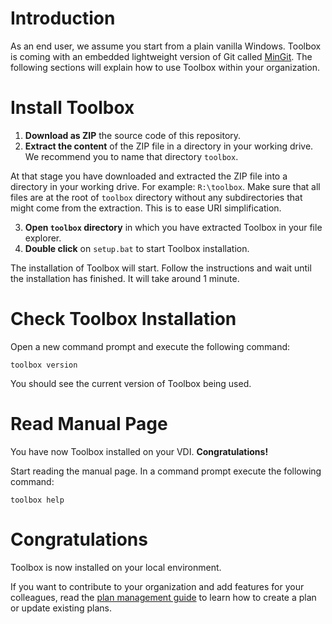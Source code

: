 # Introduction

As an end user, we assume you start from a plain vanilla Windows. Toolbox is coming with an embedded lightweight version of Git called [MinGit](https://github.com/git-for-windows/git/releases). The following sections will explain how to use Toolbox within your organization.

# Install Toolbox

1. **Download as ZIP** the source code of this repository.
2. **Extract the content** of the ZIP file in a directory in your working drive. We recommend you to name that directory `toolbox`.

At that stage you have downloaded and extracted the ZIP file into a directory in your working drive. For example: `R:\toolbox`. Make sure that all files are at the root of `toolbox` directory without any subdirectories that might come from the extraction. This is to ease URI simplification.

3. **Open `toolbox` directory** in which you have extracted Toolbox in your file explorer.
4. **Double click** on `setup.bat` to start Toolbox installation.

The installation of Toolbox will start. Follow the instructions and wait until the installation has finished. It will take around 1 minute.

# Check Toolbox Installation

Open a new command prompt and execute the following command:

```
toolbox version
```

You should see the current version of Toolbox being used.

# Read Manual Page

You have now Toolbox installed on your VDI. **Congratulations!**

Start reading the manual page. In a command prompt execute the following command:

```
toolbox help
```

# Congratulations

Toolbox is now installed on your local environment.

If you want to contribute to your organization and add features for your colleagues, read the [plan management guide](/docs/README-plan-management.md) to learn how to create a plan or update existing plans.